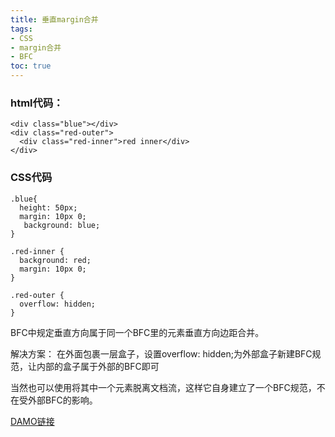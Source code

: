 ```yaml
---
title: 垂直margin合并
tags: 
- CSS
- margin合并
- BFC
toc: true
---
```


### html代码：
```
<div class="blue"></div>
<div class="red-outer">
  <div class="red-inner">red inner</div>
</div>
```
### CSS代码
```
.blue{
  height: 50px;
  margin: 10px 0;
   background: blue;
}

.red-inner {
  background: red;
  margin: 10px 0;
}

.red-outer {
  overflow: hidden;
}
```
BFC中规定垂直方向属于同一个BFC里的元素垂直方向边距合并。

解决方案：
 在外面包裹一层盒子，设置overflow: hidden;为外部盒子新建BFC规范，让内部的盒子属于外部的BFC即可

 当然也可以使用将其中一个元素脱离文档流，这样它自身建立了一个BFC规范，不在受外部BFC的影响。

 [DAMO链接](https://codepen.io/ustc-han/pen/ydKeXY)